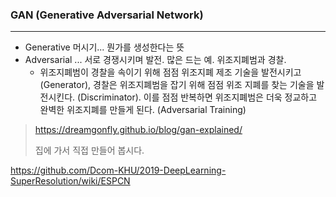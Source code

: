 ### GAN (Generative Adversarial Network)

---

- Generative 머시기... 뭔가를 생성한다는 뜻
- Adversarial ... 서로 경쟁시키며 발전. 많은 드는 예. 위조지폐범과 경찰.
  - 위조지폐범이 경찰을 속이기 위해 점점 위조지폐 제조 기술을 발전시키고 (Generator), 경찰은 위조지폐범을 잡기 위해 점점 위조 지폐를 찾는 기술을 발전시킨다. (Discriminator). 이를 점점 반복하면 위조지폐범은 더욱 정교하고 완벽한 위조지폐를 만들게 된다. (Adversarial Training)

> https://dreamgonfly.github.io/blog/gan-explained/
>
> 집에 가서 직접 만들어 봅시다.

https://github.com/Dcom-KHU/2019-DeepLearning-SuperResolution/wiki/ESPCN